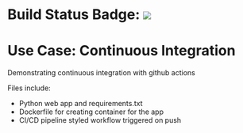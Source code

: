 # Build Status Badge: ![](https://github.com/hareem7bilal/Github-Actions/workflows/Pipeline/badge.svg)

# Use Case: Continuous Integration
Demonstrating continuous integration with github actions

Files include:
- Python web app and requirements.txt
- Dockerfile for creating container for the app
- CI/CD pipeline styled workflow triggered on push
